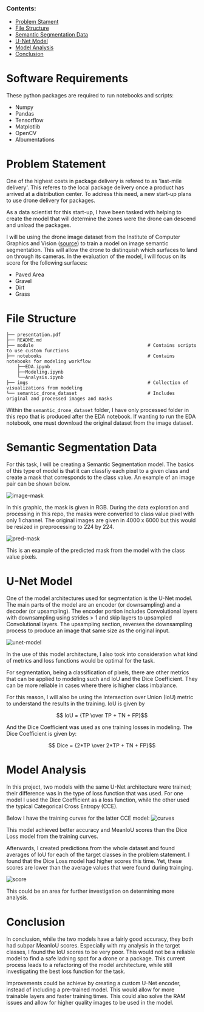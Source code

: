 ### Contents:
- [Problem Stament](#Background)
- [File Structure](#Data-Import-and-Cleaning)
- [Semantic Segmentation Data](#Semantic-Segmentation-Data)
- [U-Net Model](#U-Net-Model)
- [Model Analysis](#Model-Analysis)
- [Conclusion](#Conclusion)

# Software Requirements
These python packages are required to run notebooks and scripts:
- Numpy
- Pandas
- Tensorflow
- Matplotlib
- OpenCV
- Albumentations

# Problem Statement

One of the highest costs in package delivery is refered to as 'last-mile delivery'. This referes to the local package delivery once a product has arrived at a distribution center. To address this need, a new start-up plans to use drone delivery for packages. 

As a data scientist for this start-up, I have been tasked with helping to create the model that will determine the zones were the drone can descend and unload the packages. 

I will be using the drone image dataset from the Institute of Computer Graphics and Vision ([source](https://www.tugraz.at/index.php?id=22387)) to train a model on image semantic segmentation. This will allow the drone to distinquish which surfaces to land on through its cameras. In the evaluation of the model, I will focus on its score for the following surfaces:
- Paved Area
- Gravel
- Dirt
- Grass


# File Structure

```
├── presentation.pdf
├── README.md
├── module                                          # Contains scripts to use custom functions
├── notebooks                                       # Contains notebooks for modeling workflow
    ├──EDA.ipynb
    ├──Modeling.ipynb
    └──Analysis.ipynb
├── imgs                                            # Collection of visualizations from modeling
└── semantic_drone_dataset                          # Includes original and processed images and masks
```

Within the `semantic_drone_dataset` folder, I have only processed folder in this repo that is produced after the EDA notebook. If wanting to run the EDA notebook, one must download the original dataset from the image dataset. 

# Semantic Segmentation Data

For this task, I will be creating a Semantic Segmentation model. The basics of this type of model is that it can classfiy each pixel to a given class and create a mask that corresponds to the class value. An example of an image pair can be shown below. 

![image-mask](./imgs/image_mask_pair.png)

In this graphic, the mask is given in RGB. During the data exploration and processing in this repo, the masks were converted to class value pixel with only 1 channel. The original images are given in 4000 x 6000 but this would be resized in preprocessing to 224 by 224. 

![pred-mask](./imgs/cce_final_mask_pred.png)

This is an example of the predicted mask from the model with the class value pixels.

# U-Net Model

One of the model architectures used for segmentation is the U-Net model. The main parts of the model are an encoder (or downsampling) and a decoder (or upsampling). The encoder portion includes Convolutional layers with downsampling using strides > 1 and skip layers to upsampled Convolutional layers. The upsampling section, reverses the downsampling process to produce an image that same size as the original input. 


![unet-model](./imgs/u-net-architecture.png)



In the use of this model architecture, I also took into consideration what kind of metrics and loss functions would be optimal for the task.

For segmentation, being a classification of pixels, there are other metrics that can be applied to modeling 
such and IoU and the Dice Coefficient. They can be more reliable in cases where there is higher class imbalance. 

For this reason, I will also be using the Intersection over Union (IoU) metric to understand the results in the training. IoU is given by 

$$ IoU = {TP \over TP + TN + FP}$$

And the Dice Coefficient was used as one training losses in modeling. The Dice Coefficient is given by: 

$$ Dice = {2*TP \over 2*TP + TN + FP}$$



# Model Analysis

In this project, two models with the same U-Net architecture were trained; their difference was in the type of loss function that was used. For one model I used the Dice Coefficient as a loss function, while the other used the typical Categorical Cross Entropy (CCE). 

Below I have the training curves for the latter CCE model:
![curves](./imgs/cc_seg_training_curves.png)

This model achieved better accuracy and MeanIoU scores than the Dice Loss model from the training curves. 

Afterwards, I created predictions from the whole dataset and found averages of IoU for each of the target classes in the problem statement. I found that the Dice Loss model had higher scores this time. Yet, these scores are lower than the average values that were found during trainging. 

![score](./imgs/pred_iou_scores.png)

This could be an area for further investigation on determining more analysis. 



# Conclusion

In conclusion, while the two models have a fairly good accuracy, they both had subpar MeanIoU scores. Especially with my analysis in the target classes, I found the IoU scores to be very poor. This would not be a reliable model to find a safe ladning spot for a drone or a package. This current process leads to a refactoring of the model architecture, while still investigating the best loss function for the task. 

Improvements could be achieve by creating a custom U-Net encoder, instead of including a pre-trained model. This would allow for more trainable layers and faster training times. This could also solve the RAM issues and allow for higher quality images to be used in the model. 
